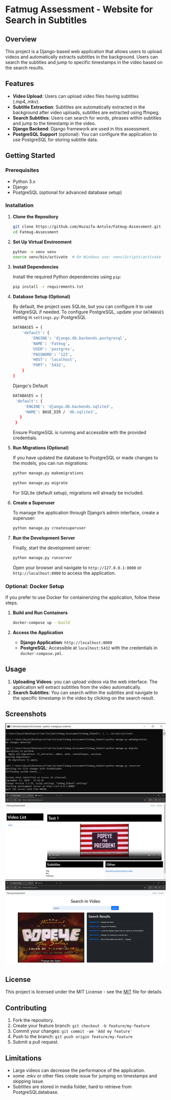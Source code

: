 # Fatmug Assessment - Website for Search in Subtitles

## Overview

This project is a Django-based web application that allows users to upload videos and automatically extracts subtitles in the background. Users can search the subtitles and jump to specific timestamps in the video based on the search results. 

## Features

- **Video Upload**: Users can upload video files having subtitles (.mp4,.mkv).
- **Subtitle Extraction**: Subtitles are automatically extracted in the background after video uploads, subtitles are extracted using ffmpeg.
- **Search Subtitles**: Users can search for words, phrases within subtitles and jump to the timestamp in the video.
- **Django Backend**: Django framework are used in this assessment.
- **PostgreSQL Support** (optional): You can configure the application to use PostgreSQL for storing subtitle data.

## Getting Started

### Prerequisites

- Python 3.x
- Django
- PostgreSQL (optional for advanced database setup)

### Installation

1. **Clone the Repository**

   ```bash
   git clone https://github.com/Huzaifa-Antule/Fatmug-Assessment.git
   cd Fatmug-Assessment
   ```

2. **Set Up Virtual Environment**

   ```bash
   python -m venv venv
   source venv/bin/activate  # On Windows use: venv\Scripts\activate
   ```

3. **Install Dependencies**

   Install the required Python dependencies using `pip`:

   ```bash
   pip install -r requirements.txt
   ```

4. **Database Setup (Optional)**

   By default, the project uses SQLite, but you can configure it to use PostgreSQL if needed. To configure PostgreSQL, update your `DATABASES` setting in `settings.py`:
   PostgreSQL
   ```bash
   DATABASES = {
       'default': {
           'ENGINE': 'django.db.backends.postgresql',
           'NAME': 'Fatmug',
           'USER': 'postgres',
           'PASSWORD': '123',
           'HOST': 'localhost',
           'PORT': '5432',
       }
   }
   ```
   Django's Default
   ```bash
   DATABASES = {
    'default': {
        'ENGINE': 'django.db.backends.sqlite3',
        'NAME': BASE_DIR / 'db.sqlite3',
      }
    }
   ```
   Ensure PostgreSQL is running and accessible with the provided credentials.

5. **Run Migrations (Optional)**

   If you have updated the database to PostgreSQL or made changes to the models, you can run migrations:

   ```bash
   python manage.py makemigrations
   ```
   
   ```bash
   python manage.py migrate
   ```

   For SQLite (default setup), migrations will already be included.

7. **Create a Superuser**

   To manage the application through Django’s admin interface, create a superuser:

   ```bash
   python manage.py createsuperuser
   ```

8. **Run the Development Server**

   Finally, start the development server:

   ```bash
   python manage.py runserver
   ```

   Open your browser and navigate to `http://127.0.0.1:8000` or `http://localhost:8000` to access the application.

### Optional: Docker Setup

If you prefer to use Docker for containerizing the application, follow these steps.

1. **Build and Run Containers**

   ```bash
   docker-compose up --build
   ```

2. **Access the Application**

   - **Django Application**: `http://localhost:8000`
   - **PostgreSQL**: Accessible at `localhost:5432` with the credentials in `docker-compose.yml`.


## Usage

1. **Uploading Videos**: you can upload videos via the web interface. The application will extract subtitles from the video automatically.
2. **Search Subtitles**: You can search within the subtitles and navigate to the specific timestamp in the video by clicking on the search result.

## Screenshots
![ScreenShots](https://github.com/Huzaifa-Antule/Fatmug-Assessment/blob/6d52392e3dce42a28e3ee8e7eb8561a5a0b01118/Screenshots/commands.JPG)
![ScreenShots](https://github.com/Huzaifa-Antule/Fatmug-Assessment/blob/6d52392e3dce42a28e3ee8e7eb8561a5a0b01118/Screenshots/Details%20Page.JPG)
![ScreenShots](https://github.com/Huzaifa-Antule/Fatmug-Assessment/blob/6d52392e3dce42a28e3ee8e7eb8561a5a0b01118/Screenshots/Searching.JPG)


## License

This project is licensed under the MIT License - see the [MIT](https://github.com/Huzaifa-Antule/Fatmug-Assessment?tab=MIT-1-ov-file) file for details.

## Contributing

1. Fork the repository.
2. Create your feature branch: `git checkout -b feature/my-feature`
3. Commit your changes: `git commit -am 'Add my feature'`
4. Push to the branch: `git push origin feature/my-feature`
5. Submit a pull request.

## Limitations

- Large videos can decrease the performance of the application.
- some .mkv or other files create issue for jumping on timestamps and skipping issue.
- Subtitles are stored in media folder, hard to retrieve from PostgreSQLdatabase.

